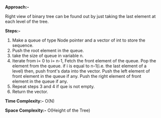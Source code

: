 **Approach:-**

Right view of binary tree can be found out by just taking the last element at each level of the tree.

**Steps:-**
1. Make a queue of type Node pointer and a vector of int to store the sequence.
2. Push the root element in the queue.
3. take the size of queue in variable n.
4. Iterate from i= 0 to i= n-1,
    Fetch the front element of the queue.
    Pop the element from the queue.
    if i is equal to n-1(i.e. the last element of a level) then, push front's data into the vector.
    Push the left element of front element in the queue if any.
    Push the right element of front element in the queue if any.
5. Repeat steps 3 and 4 if que is not empty.
6. Return the vector.

**Time Complexity:-** O(N)

**Space Complexity:-** O(Height of the Tree)
